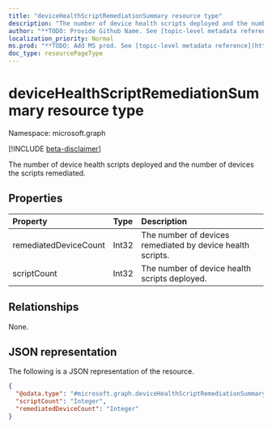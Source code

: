 ```yaml
---
title: "deviceHealthScriptRemediationSummary resource type"
description: "The number of device health scripts deployed and the number of devices the scripts remediated."
author: "**TODO: Provide Github Name. See [topic-level metadata reference](https://msgo.azurewebsites.net/add/document/guidelines/metadata.html#topic-level-metadata)**"
localization_priority: Normal
ms.prod: "**TODO: Add MS prod. See [topic-level metadata reference](https://msgo.azurewebsites.net/add/document/guidelines/metadata.html#topic-level-metadata)**"
doc_type: resourcePageType
---
```


# deviceHealthScriptRemediationSummary resource type

Namespace: microsoft.graph

[!INCLUDE [beta-disclaimer](../../includes/beta-disclaimer.md)]

The number of device health scripts deployed and the number of devices the scripts remediated.

## Properties
|Property|Type|Description|
|:---|:---|:---|
|remediatedDeviceCount|Int32|The number of devices remediated by device health scripts.|
|scriptCount|Int32|The number of device health scripts deployed.|

## Relationships
None.

## JSON representation
The following is a JSON representation of the resource.
<!-- {
  "blockType": "resource",
  "@odata.type": "microsoft.graph.deviceHealthScriptRemediationSummary"
}
-->
``` json
{
  "@odata.type": "#microsoft.graph.deviceHealthScriptRemediationSummary",
  "scriptCount": "Integer",
  "remediatedDeviceCount": "Integer"
}
```

